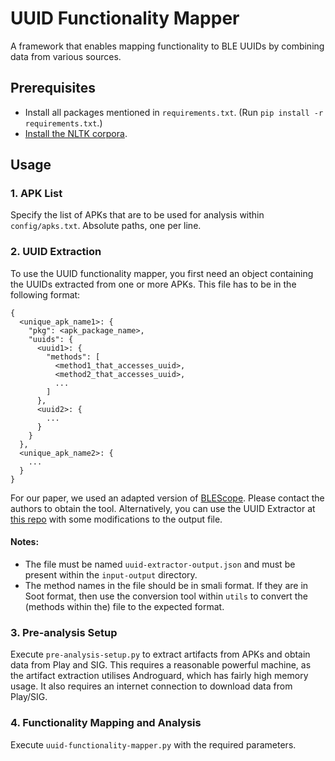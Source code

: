 # UUID Functionality Mapper
A framework that enables mapping functionality to BLE UUIDs by combining data from various sources.

## Prerequisites
* Install all packages mentioned in `requirements.txt`. (Run `pip install -r requirements.txt`.)
* [Install the NLTK corpora](https://www.nltk.org/data.html).

## Usage
### 1. APK List
Specify the list of APKs that are to be used for analysis within `config/apks.txt`. Absolute paths, one per line.

### 2. UUID Extraction
To use the UUID functionality mapper, you first need an object containing the UUIDs extracted from one or more APKs. This file has to be in the following format:
```
{
  <unique_apk_name1>: {
    "pkg": <apk_package_name>,
    "uuids": {
      <uuid1>: {
        "methods": [
          <method1_that_accesses_uuid>,
          <method2_that_accesses_uuid>,
          ...
        ]
      },
      <uuid2>: {
        ...
      }
    }
  },
  <unique_apk_name2>: {
    ...
  }
}
```

For our paper, we used an adapted version of [BLEScope](https://dl.acm.org/doi/10.1145/3319535.3354240). Please contact the authors to obtain the tool. Alternatively, you can use the UUID Extractor at [this repo](https://github.com/projectbtle/uuid-extractor) with some modifications to the output file. 

#### Notes:
* The file must be named `uuid-extractor-output.json` and must be present within the `input-output` directory.
* The method names in the file should be in smali format. If they are in Soot format, then use the conversion tool within `utils` to convert the (methods within the) file to the expected format.

### 3. Pre-analysis Setup
Execute `pre-analysis-setup.py` to extract artifacts from APKs and obtain data from Play and SIG. This requires a reasonable powerful machine, as the artifact extraction utilises Androguard, which has fairly high memory usage. It also requires an internet connection to download data from Play/SIG.

### 4. Functionality Mapping and Analysis
Execute `uuid-functionality-mapper.py` with the required parameters.

